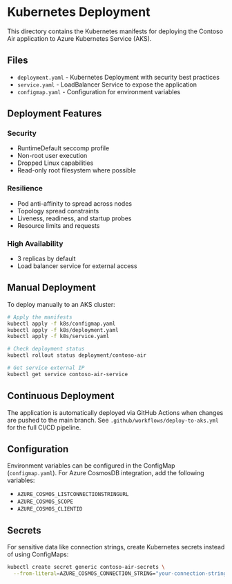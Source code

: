 # Kubernetes Deployment

This directory contains the Kubernetes manifests for deploying the Contoso Air application to Azure Kubernetes Service (AKS).

## Files

- `deployment.yaml` - Kubernetes Deployment with security best practices
- `service.yaml` - LoadBalancer Service to expose the application
- `configmap.yaml` - Configuration for environment variables

## Deployment Features

### Security
- RuntimeDefault seccomp profile
- Non-root user execution
- Dropped Linux capabilities
- Read-only root filesystem where possible

### Resilience
- Pod anti-affinity to spread across nodes
- Topology spread constraints
- Liveness, readiness, and startup probes
- Resource limits and requests

### High Availability
- 3 replicas by default
- Load balancer service for external access

## Manual Deployment

To deploy manually to an AKS cluster:

```bash
# Apply the manifests
kubectl apply -f k8s/configmap.yaml
kubectl apply -f k8s/deployment.yaml
kubectl apply -f k8s/service.yaml

# Check deployment status
kubectl rollout status deployment/contoso-air

# Get service external IP
kubectl get service contoso-air-service
```

## Continuous Deployment

The application is automatically deployed via GitHub Actions when changes are pushed to the main branch. See `.github/workflows/deploy-to-aks.yml` for the full CI/CD pipeline.

## Configuration

Environment variables can be configured in the ConfigMap (`configmap.yaml`). For Azure CosmosDB integration, add the following variables:

- `AZURE_COSMOS_LISTCONNECTIONSTRINGURL`
- `AZURE_COSMOS_SCOPE`
- `AZURE_COSMOS_CLIENTID`

## Secrets

For sensitive data like connection strings, create Kubernetes secrets instead of using ConfigMaps:

```bash
kubectl create secret generic contoso-air-secrets \
  --from-literal=AZURE_COSMOS_CONNECTION_STRING="your-connection-string"
```